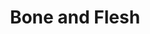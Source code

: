 --- 
title: "Bone and Flesh"
publishdate: "2019-8-2T16:48:46+02:00"
src: "https://365manga.net/manga/bone-and-flesh"
image: "https://data.365manga.net/images/thumbnails/6736-bone-and-flesh.jpg"
description: "From Lezhin Jaeha, an intelligent and great looking man, stumbles upon a never before seen beauty named Dami while working part-time as a nude model. As his obsession towards Dami increases, Jaeha's seemingly unblemished stature starts to crumble and the darkness within him begins to manifest. Original Webtoon http://www.lezhin.com/ko/comic/bnf"
---
